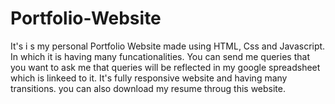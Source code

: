 # Portfolio-Website
It's i s my personal Portfolio Website made using HTML, Css and Javascript. In which it is having many funcationalities. You can send me queries that you want to ask me that queries will be reflected in my google spreadsheet which is linkeed to it.
It's fully responsive website and having many transitions.
you can also download my resume throug this website.
